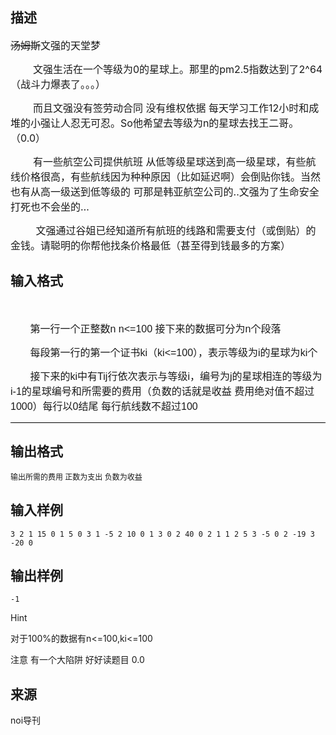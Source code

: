 ## 描述

<p class="MsoNormal"><span style="font-size: medium;"><strike>汤姆斯</strike>文强的天堂梦 </span></p> <p class="MsoNormal"><span style="font-size: medium;"><span lang="EN-US">        </span>文强生活在一个等级为<span lang="EN-US">0</span>的星球上。那里的<span lang="EN-US">pm2.5</span>指数达到了<span lang="EN-US">2^64</span>（战斗力爆表了。。。）</span></p> <p class="MsoNormal"><span style="font-size: medium;">        而且文强没有签劳动合同 没有维权依据 每天学习工作<span lang="EN-US">12</span>小时和成堆的小强让人忍无可忍。<span lang="EN-US">So</span>他希望去等级为<span lang="EN-US">n</span>的星球去找王二哥。（<span lang="EN-US">0.0</span>）</span></p> <p class="MsoNormal"><span style="font-size: medium;">        有一些航空公司提供航班 从低等级星球送到高一级星球，有些航线价格很高，有些航线因为种种原因（比如延迟啊）会倒贴你钱。当然也有从高一级送到低等级的 可那是韩亚航空公司的<span lang="EN-US">..</span>文强为了生命安全 打死也不会坐的<span lang="EN-US">…</span></span></p> <p class="MsoNormal"><span style="font-size: medium;">         文强通过谷姐已经知道所有航班的线路和需要支付（或倒贴）的金钱。请聪明的你帮他找条价格最低（甚至得到钱最多的方案）</span></p>

## 输入格式

<p><span style="font-size: medium;"><span lang="EN-US" style="font-family: Arial;"> </span></span></p> <p><span style="font-size: medium;">       第一行一个正整数<span lang="EN-US" style="font-family: Arial;">n n<=100 </span>接下来的数据可分为<span lang="EN-US" style="font-family: Arial;">n</span>个段落</span><span lang="EN-US" style="font-size: 9pt; font-family: Arial;"><o:p></o:p></span></p> <p><span style="font-size: medium;">       每段第一行的第一个证书<span lang="EN-US" style="font-family: Arial;">ki</span>（<span lang="EN-US" style="font-family: Arial;">ki<=100</span>），表示等级为<span lang="EN-US" style="font-family: Arial;">i</span>的星球为<span lang="EN-US" style="font-family: Arial;">ki</span>个</span><span lang="EN-US" style="font-size: 9pt; font-family: Arial;"><o:p></o:p></span></p> <div style="mso-element:para-border-div;border:none;border-bottom:solid windowtext 1.0pt; mso-border-bottom-alt:solid windowtext .75pt;padding:0cm 0cm 1.0pt 0cm"> <p style="border:none;mso-border-bottom-alt:solid windowtext .75pt;padding: 0cm;mso-padding-alt:0cm 0cm 1.0pt 0cm"><span style="font-size: medium;">       接下来的<span lang="EN-US" style="font-family: Arial;">ki</span>中有<span lang="EN-US" style="font-family: Arial;">Tij</span>行依次表示与等级<span lang="EN-US" style="font-family: Arial;">i</span>，编号为<span lang="EN-US" style="font-family: Arial;">j</span>的星球相连的等级为<span lang="EN-US" style="font-family: Arial;">i-1</span>的星球编号和所需要的费用（负数的话就是收益<span style="font-family: Arial;"> </span>费用绝对值不超过<span lang="EN-US" style="font-family: Arial;">1000</span>）每行以<span lang="EN-US" style="font-family: Arial;">0</span>结尾<span style="font-family: Arial;"> </span>每行航线数不超过<span lang="EN-US" style="font-family: Arial;">100</span></span><span lang="EN-US" style="font-size: 9pt; font-family: Arial;"><o:p></o:p></span></p> </div> <p></p> <p></p> <p></p>

## 输出格式

<p><span style="font-size: 9pt;">输出所需的费用</span><span style="font-size: 9pt; font-family: Arial;"> </span><span style="font-size: 9pt;">正数为支出</span><span style="font-size: 9pt; font-family: Arial;"> </span><span style="font-size: 9pt;">负数为收益</span></p> <p><span lang="EN-US" style="font-size: 9pt; font-family: Arial;"><o:p></o:p></span></p> <p></p> <p></p>

## 输入样例

```plaintext
3 2 1 15 0 1 5 0 3 1 -5 2 10 0 1 3 0 2 40 0 2 1 1 2 5 3 -5 0 2 -19 3 -20 0
```

## 输出样例

```plaintext
-1 
```

Hint

<p>对于100%的数据有n<=100,ki<=100</p> <p>注意 有一个大陷阱 好好读题目 0.0</p> <p></p>

## 来源

noi导刊

